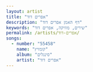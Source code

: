 ```yaml
---
layout: artist
title: "אפרים דוד"
description: "דף האמן אפרים דוד"
keywords: "שירים, מוזיקה, אפרים דוד"
permalink: /artists/אפרים-דוד/
songs:
  - number: "55458"
    name: "קומזיץ"
    album: "סינגלים"
    artist: "אפרים דוד"
---
```

